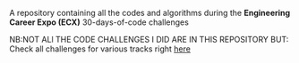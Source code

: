 A repository containing all the codes and algorithms during the **Engineering Career Expo (ECX)** 30-days-of-code challenges 

NB:NOT ALl THE CODE CHALLENGES I DID ARE IN THIS REPOSITORY BUT:
Check all challenges for various tracks right [here](https://www.30daysofcode.xyz)


